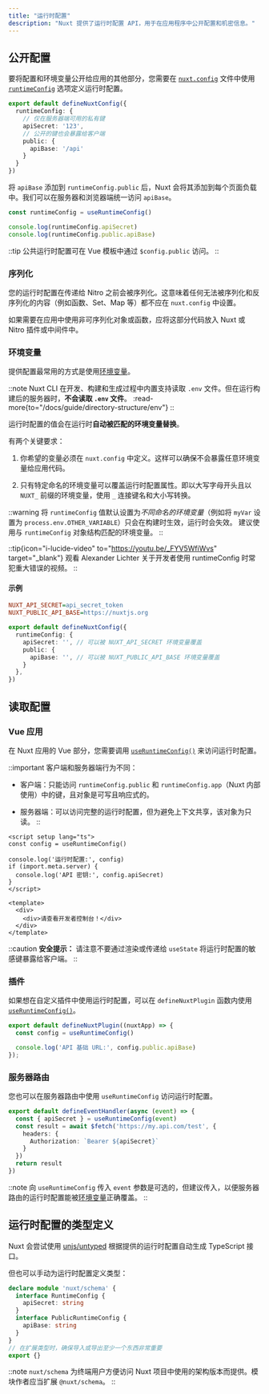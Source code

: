 ```yaml
---
title: "运行时配置"
description: "Nuxt 提供了运行时配置 API，用于在应用程序中公开配置和机密信息。"
---
```


## 公开配置

要将配置和环境变量公开给应用的其他部分，您需要在 [`nuxt.config`](/docs/guide/directory-structure/nuxt-config) 文件中使用 [`runtimeConfig`](/docs/api/nuxt-config#runtimeconfig) 选项定义运行时配置。

```ts [nuxt.config.ts]
export default defineNuxtConfig({
  runtimeConfig: {
    // 仅在服务器端可用的私有键
    apiSecret: '123',
    // 公开的键也会暴露给客户端
    public: {
      apiBase: '/api'
    }
  }
})
```

将 `apiBase` 添加到 `runtimeConfig.public` 后，Nuxt 会将其添加到每个页面负载中。我们可以在服务器和浏览器端统一访问 `apiBase`。

```ts
const runtimeConfig = useRuntimeConfig()

console.log(runtimeConfig.apiSecret)
console.log(runtimeConfig.public.apiBase)
```

::tip
公共运行时配置可在 Vue 模板中通过 `$config.public` 访问。
::

### 序列化

您的运行时配置在传递给 Nitro 之前会被序列化。这意味着任何无法被序列化和反序列化的内容（例如函数、Set、Map 等）都不应在 `nuxt.config` 中设置。

如果需要在应用中使用非可序列化对象或函数，应将这部分代码放入 Nuxt 或 Nitro 插件或中间件中。

### 环境变量

提供配置最常用的方式是使用[环境变量](https://medium.com/chingu/an-introduction-to-environment-variables-and-how-to-use-them-f602f66d15fa)。

::note
Nuxt CLI 在开发、构建和生成过程中内置支持读取 `.env` 文件。但在运行构建后的服务器时，**不会读取 `.env` 文件**。
:read-more{to="/docs/guide/directory-structure/env"}
::

运行时配置的值会在运行时**自动被匹配的环境变量替换**。

有两个关键要求：

1. 你希望的变量必须在 `nuxt.config` 中定义。这样可以确保不会暴露任意环境变量给应用代码。

2. 只有特定命名的环境变量可以覆盖运行时配置属性。即以大写字母开头且以 `NUXT_` 前缀的环境变量，使用 `_` 连接键名和大小写转换。

::warning
将 `runtimeConfig` 值默认设置为*不同命名的环境变量*（例如将 `myVar` 设置为 `process.env.OTHER_VARIABLE`）只会在构建时生效，运行时会失效。
建议使用与 `runtimeConfig` 对象结构匹配的环境变量。
::

::tip{icon="i-lucide-video" to="https://youtu.be/_FYV5WfiWvs" target="_blank"}
观看 Alexander Lichter 关于开发者使用 runtimeConfig 时常犯重大错误的视频。
::

#### 示例

```ini [.env]
NUXT_API_SECRET=api_secret_token
NUXT_PUBLIC_API_BASE=https://nuxtjs.org
```

```ts [nuxt.config.ts]
export default defineNuxtConfig({
  runtimeConfig: {
    apiSecret: '', // 可以被 NUXT_API_SECRET 环境变量覆盖
    public: {
      apiBase: '', // 可以被 NUXT_PUBLIC_API_BASE 环境变量覆盖
    }
  },
})
```

## 读取配置

### Vue 应用

在 Nuxt 应用的 Vue 部分，您需要调用 [`useRuntimeConfig()`](/docs/api/composables/use-runtime-config) 来访问运行时配置。

::important
客户端和服务器端行为不同：

- 客户端：只能访问 `runtimeConfig.public` 和 `runtimeConfig.app`（Nuxt 内部使用）中的键，且对象是可写且响应式的。

- 服务器端：可以访问完整的运行时配置，但为避免上下文共享，该对象为只读。
::

```vue [pages/index.vue]
<script setup lang="ts">
const config = useRuntimeConfig()

console.log('运行时配置:', config)
if (import.meta.server) {
  console.log('API 密钥:', config.apiSecret)
}
</script>

<template>
  <div>
    <div>请查看开发者控制台！</div>
  </div>
</template>
```

::caution
**安全提示：** 请注意不要通过渲染或传递给 `useState` 将运行时配置的敏感键暴露给客户端。
::

### 插件

如果想在自定义插件中使用运行时配置，可以在 `defineNuxtPlugin` 函数内使用 [`useRuntimeConfig()`](/docs/api/composables/use-runtime-config)。

```ts [plugins/config.ts]
export default defineNuxtPlugin((nuxtApp) => {
  const config = useRuntimeConfig()

  console.log('API 基础 URL:', config.public.apiBase)
});
```

### 服务器路由

您也可以在服务器路由中使用 `useRuntimeConfig` 访问运行时配置。

```ts [server/api/test.ts]
export default defineEventHandler(async (event) => {
  const { apiSecret } = useRuntimeConfig(event)
  const result = await $fetch('https://my.api.com/test', {
    headers: {
      Authorization: `Bearer ${apiSecret}`
    }
  })
  return result
})
```

::note
向 `useRuntimeConfig` 传入 `event` 参数是可选的，但建议传入，以便服务器路由的运行时配置能被[环境变量](/docs/guide/going-further/runtime-config#environment-variables)正确覆盖。
::

## 运行时配置的类型定义

Nuxt 会尝试使用 [unjs/untyped](https://github.com/unjs/untyped) 根据提供的运行时配置自动生成 TypeScript 接口。

但也可以手动为运行时配置定义类型：

```ts [index.d.ts]
declare module 'nuxt/schema' {
  interface RuntimeConfig {
    apiSecret: string
  }
  interface PublicRuntimeConfig {
    apiBase: string
  }
}
// 在扩展类型时，确保导入或导出至少一个东西非常重要
export {}
```

::note
`nuxt/schema` 为终端用户方便访问 Nuxt 项目中使用的架构版本而提供。模块作者应当扩展 `@nuxt/schema`。
::